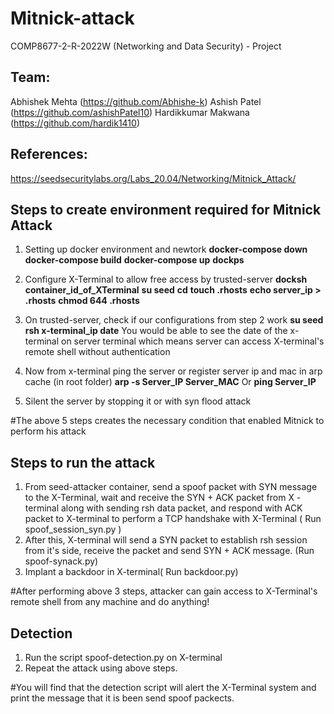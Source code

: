 # Mitnick-attack
COMP8677-2-R-2022W (Networking and Data Security) - Project

## Team:
Abhishek Mehta (https://github.com/Abhishe-k)
Ashish Patel (https://github.com/ashishPatel10)
Hardikkumar Makwana (https://github.com/hardik1410)


## References:
https://seedsecuritylabs.org/Labs_20.04/Networking/Mitnick_Attack/

## Steps to create environment required for Mitnick Attack

1. Setting up docker environment and newtork
**docker-compose down**
**docker-compose build**
**docker-compose up**
**dockps**

2. Configure X-Terminal to allow free access by trusted-server
**docksh container_id_of_XTerminal**
**su seed**
**cd**
**touch .rhosts**
**echo server_ip > .rhosts**
**chmod 644 .rhosts**

3. On trusted-server, check if our configurations from step 2 work
**su seed**
**rsh x-terminal_ip date**
You would be able to see the date of the x-terminal on server terminal which means server can access X-terminal's remote shell without authentication

4. Now from x-terminal ping the server or register server ip and mac in arp cache (in root folder)
 **arp -s Server_IP Server_MAC**
 Or
 **ping Server_IP**
 
5. Silent the server by stopping it or with syn flood attack

#The above 5 steps creates the necessary condition that enabled Mitnick to perform his attack


## Steps to run the attack

1. From seed-attacker container, send a spoof packet with SYN message to the X-Terminal, wait and receive the SYN + ACK packet from X - terminal along with sending rsh data packet, and respond with ACK packet to X-terminal to perform a TCP handshake with X-Terminal ( Run spoof_session_syn.py )
2. After this, X-terminal will send a SYN packet to establish rsh session from it's side, receive the packet and send SYN + ACK message. (Run spoof-synack.py)
3. Implant a backdoor in X-terminal( Run backdoor.py)

#After performing above 3 steps, attacker can gain access to X-Terminal's remote shell from any machine and do anything!

## Detection
1. Run the script spoof-detection.py on X-terminal
2. Repeat the attack using above steps.

#You will find that the detection script will alert the X-Terminal system and print the message that it is been send spoof packects.




